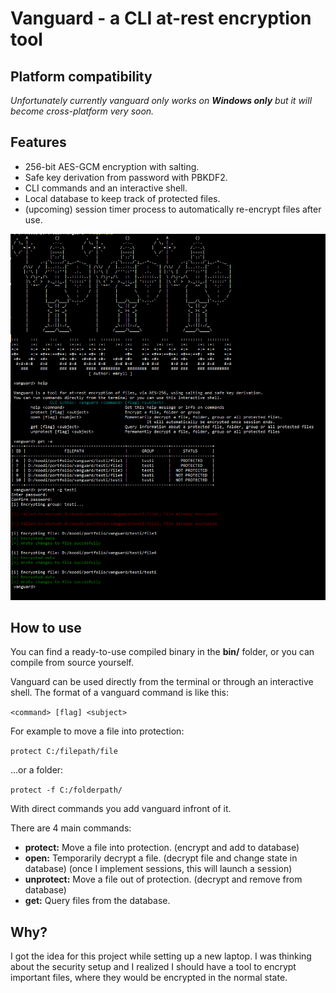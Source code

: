 # Vanguard - a CLI at-rest encryption tool
## Platform compatibility
*Unfortunately currently vanguard only works on **Windows only** but it will become cross-platform very soon.*

## Features
- 256-bit AES-GCM encryption with salting.
- Safe key derivation from password with PBKDF2.
- CLI commands and an interactive shell.
- Local database to keep track of protected files.
- (upcoming) session timer process to automatically re-encrypt files after use.

![screenshot](rsrc/screenshot1.PNG)

## How to use
You can find a ready-to-use compiled binary in the **bin/** folder, or you can compile from source yourself.

Vanguard can be used directly from the terminal or through an interactive shell.
The format of a vanguard command is like this:

```<command> [flag] <subject>```

For example to move a file into protection:

```protect C:/filepath/file```

...or a folder:

```protect -f C:/folderpath/```

With direct commands you add vanguard infront of it.

There are 4 main commands:
- **protect:** Move a file into protection. (encrypt and add to database)
- **open:** Temporarily decrypt a file. (decrypt file and change state in database)
    (once I implement sessions, this will launch a session)
- **unprotect:** Move a file out of protection. (decrypt and remove from database)
- **get:** Query files from the database.

## Why?
I got the idea for this project while setting up a new laptop. I was thinking about the security setup and I realized I should have a tool to encrypt important files, where they would be encrypted in the normal state.